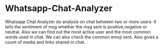 # Whatsapp-Chat-Analyzer
Whatsapp Chat Analyzer do analysis on chat between two or more users. It tells the sentiment of msg whether the msg sent is positive,negative or neutral. Also we can find out the most active user and the most common words used in chat. We can also check the common emoji sent. Also gives a count of media and links shared in chat.
